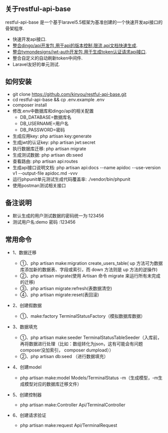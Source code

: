 ## 关于restful-api-base

restful-api-base 是一个基于laravel5.5框架为基准创建的一个快速开发api接口的骨架程序.

- 快速开发api接口.
- [整合dingo/api开发包,用于api的版本控制,限流,api文档快速生成](https://github.com/dingo/api).
- [整合tymondesigns/jwt-auth开发包,用于生成token认证请求api接口](https://github.com/tymondesigns/jwt-auth).
- 整合自定义的自动刷新token中间件.
- Laravel友好的单元测试.


## 如何安装

- git clone https://github.com/kinyou/restful-api-base.git
- cd restful-api-base && cp .env.example .env
- composer install
- 修改.env中数据库和dingo/api的相关配置
    - DB_DATABASE=数据库名
    - DB_USERNAME=用户名
    - DB_PASSWORD=密码
- 生成应用key:  php artisan key:generate
- 生成jwt的认证key:  php artisan jwt:secret
- 执行数据库迁移:  php artisan migrate
- 生成测试数据:   php artisan db:seed
- 查看路由:  php artisan api:routes
- 生成api接口说明文档:  php artisan api:docs --name apidoc --use-version v1 --output-file apidoc.md -vvv
- 运行phpunit单元测试生成代码覆盖率: ./vendor/bin/phpunit
- 使用postman测试相关接口

## 备注说明

- 默认生成的用户测试数据的密码统一为:123456
- 测试用户名:demo 密码 :123456

## 常用命令
- 1、数据迁移
    - ①、php artisan make:migration create_users_table( up 方法可为数据库添加新的数据表、字段或索引，而 down 方法则是 up 方法的逆操作)
    - ②、php artisan migrate(使用 Artisan 命令 migrate 来运行所有未完成的迁移)
    - ③、php artisan migrate:refresh(表数据清空)
    - ④、php artisan migrate:reset(表回滚)

- 2、创建假数据
    - ①、make:factory TerminalStatusFactory（模拟数据库数据）
- 3、数据填充
    - ①、php artisan make:seeder TerminalStatusTableSeeder（入库前，再将数据进行处理（比如：数组转化为json，这有可能会有问题composer没加索引， composer dumpload））
    - ②、php artisan db:seed （进行数据填充）
- 4、创建model
    - php artisan make:model Models/TerminalStatus -m（生成模型，-m生成模型对应的数据库迁移文件）
- 5、创建控制器
    - php artisan make:Controller Api/TerminalController 
- 6、创建请求验证
    - php artisan make:request Api/TerminalRequest
